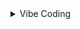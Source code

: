 
<details><summary>Vibe Coding</summary>

## Rust
Type: Systems programming language
Vibe: Hardcore performance coding. Think memory safety, concurrency, and power-user engineering.
Category Fit: Definitely vibe coding—you’re deep in the trenches. Great for agentic systems or tooling

<a href="https://github.com/spusgh/SaaS_Apps/tree/main/VibeCoding/MLRustLoanDataApp">Rust AI Loan Portfolio Analyzer/a>

</details>
